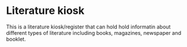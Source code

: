 # Literature kiosk
This is a literature kiosk/register that can hold hold informatin about different types of literature including books, magazines, newspaper and booklet. 
